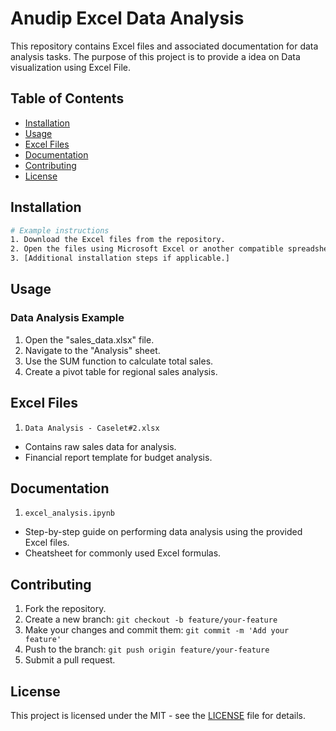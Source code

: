 # Anudip Excel Data Analysis

This repository contains Excel files and associated documentation for data analysis tasks. The purpose of this project is to provide a idea on Data visualization  using Excel File.

## Table of Contents

- [Installation](#installation)
- [Usage](#usage)
- [Excel Files](#excel-files)
- [Documentation](#documentation)
- [Contributing](#contributing)
- [License](#license)

## Installation

```bash
# Example instructions
1. Download the Excel files from the repository.
2. Open the files using Microsoft Excel or another compatible spreadsheet software.
3. [Additional installation steps if applicable.]
```

## Usage


### Data Analysis Example

1. Open the "sales_data.xlsx" file.
2. Navigate to the "Analysis" sheet.
3. Use the SUM function to calculate total sales.
4. Create a pivot table for regional sales analysis.

## Excel Files

1. `Data Analysis - Caselet#2.xlsx`
 - Contains raw sales data for analysis.
 - Financial report template for budget analysis.

## Documentation

1. `excel_analysis.ipynb`
 - Step-by-step guide on performing data analysis using the provided Excel files.
 - Cheatsheet for commonly used Excel formulas.

## Contributing

1. Fork the repository.
2. Create a new branch: `git checkout -b feature/your-feature`
3. Make your changes and commit them: `git commit -m 'Add your feature'`
4. Push to the branch: `git push origin feature/your-feature`
5. Submit a pull request.

## License


This project is licensed under the MIT - see the [LICENSE](LICENSE) file for details.
